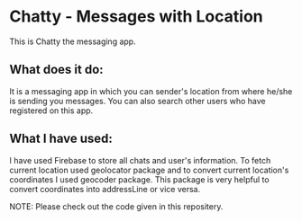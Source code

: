 # Chatty - Messages with Location

This is Chatty the messaging app.

## What does it do:
It is a messaging app in which you can sender's location from where he/she is sending you messages. You can also search other users who have registered on this app.

## What I have used:
I have used Firebase to store all chats and user's information.
To fetch current location used geolocator package and to convert current location's coordinates I used geocoder package. This package is very helpful to convert coordinates into addressLine or vice versa.


NOTE: Please check out the code given in this repositery.
